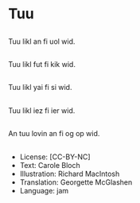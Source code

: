 # Tuu

##
Tuu likl an fi uol wid.

##
Tuu likl fut fi kik wid.

##
Tuu likl yai fi si wid.

##
Tuu likl iez fi ier wid.

##
An tuu lovin an fi og op wid.

##
* License: [CC-BY-NC]
* Text: Carole Bloch
* Illustration: Richard MacIntosh
* Translation: Georgette McGlashen
* Language: jam
